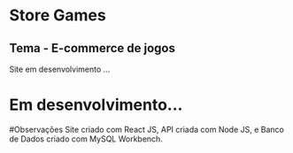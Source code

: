 # Store Games 
## Tema - E-commerce de jogos

Site em desenvolvimento ...

# Em desenvolvimento...

#Observações
Site criado com React JS, API criada com Node JS, e Banco de Dados criado com MySQL Workbench.
